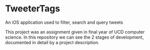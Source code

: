 # TweeterTags
An iOS application used to filter, search and query tweets

This project was an assignment given in final year of UCD computer science. In this repository we can see the 2 stages of development, documented in detail by a project description.